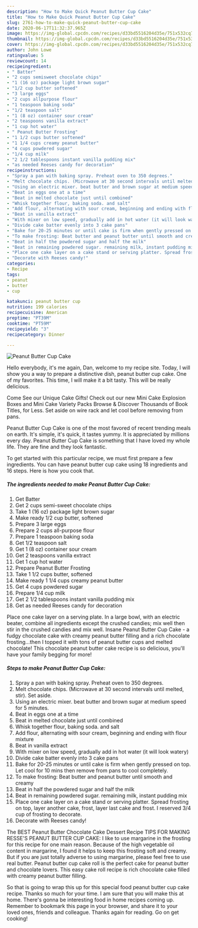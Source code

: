 ```yaml
---
description: "How to Make Quick Peanut Butter Cup Cake"
title: "How to Make Quick Peanut Butter Cup Cake"
slug: 2761-how-to-make-quick-peanut-butter-cup-cake
date: 2020-06-17T11:32:37.965Z
image: https://img-global.cpcdn.com/recipes/d33bd5516204d35e/751x532cq70/peanut-butter-cup-cake-recipe-main-photo.jpg
thumbnail: https://img-global.cpcdn.com/recipes/d33bd5516204d35e/751x532cq70/peanut-butter-cup-cake-recipe-main-photo.jpg
cover: https://img-global.cpcdn.com/recipes/d33bd5516204d35e/751x532cq70/peanut-butter-cup-cake-recipe-main-photo.jpg
author: John Lowe
ratingvalue: 5
reviewcount: 14
recipeingredient:
- " Batter"
- "2 cups semisweet chocolate chips"
- "1 (16 oz) package light brown sugar"
- "1/2 cup butter softened"
- "3 large eggs"
- "2 cups allpurpose flour"
- "1 teaspoon baking soda"
- "1/2 teaspoon salt"
- "1 (8 oz) container sour cream"
- "2 teaspoons vanilla extract"
- "1 cup hot water"
- " Peanut Butter Frosting"
- "1 1/2 cups butter softened"
- "1 1/4 cups creamy peanut butter"
- "4 cups powdered sugar"
- "1/4 cup milk"
- "2 1/2 tablespoons instant vanilla pudding mix"
- "as needed Reeses candy for decoration"
recipeinstructions:
- "Spray a pan with baking spray. Preheat oven to 350 degrees."
- "Melt chocolate chips. (Microwave at 30 second intervals until melted, stir). Set aside."
- "Using an electric mixer. beat butter and brown sugar at medium speed for 5 minutes."
- "Beat in eggs one at a time"
- "Beat in melted chocolate just until combined"
- "Whisk together flour, baking soda. and salt"
- "Add flour, alternating with sour cream, beginning and ending with flour mixture"
- "Beat in vanilla extract"
- "With mixer on low speed, gradually add in hot water (it will look watery)"
- "Divide cake batter evenly into 3 cake pans"
- "Bake for 20-25 minutes or until cake is firm when gently pressed on top. Let cool for 10 mins then remove from pans to cool completely."
- "To make frosting: Beat butter and peanut butter until smooth and creamy"
- "Beat in half the powdered sugar and half the milk"
- "Beat in remaining powdered sugar. remaining milk, instant pudding mix"
- "Place one cake layer on a cake stand or serving platter. Spread frosting on top, layer another cake, frost, layer last cake and frost. I reserved 3/4 cup of frosting to decorate."
- "Decorate with Reeses candy!"
categories:
- Recipe
tags:
- peanut
- butter
- cup

katakunci: peanut butter cup 
nutrition: 199 calories
recipecuisine: American
preptime: "PT39M"
cooktime: "PT59M"
recipeyield: "3"
recipecategory: Dinner

---
```



![Peanut Butter Cup Cake](https://img-global.cpcdn.com/recipes/d33bd5516204d35e/751x532cq70/peanut-butter-cup-cake-recipe-main-photo.jpg)

Hello everybody, it's me again, Dan, welcome to my recipe site. Today, I will show you a way to prepare a distinctive dish, peanut butter cup cake. One of my favorites. This time, I will make it a bit tasty. This will be really delicious.

Come See our Unique Cake Gifts! Check out our new Mini Cake Explosion Boxes and Mini Cake Variety Packs Browse &amp; Discover Thousands of Book Titles, for Less. Set aside on wire rack and let cool before removing from pans.

Peanut Butter Cup Cake is one of the most favored of recent trending meals on earth. It's simple, it's quick, it tastes yummy. It is appreciated by millions every day. Peanut Butter Cup Cake is something that I have loved my whole life. They are fine and they look fantastic.


To get started with this particular recipe, we must first prepare a few ingredients. You can have peanut butter cup cake using 18 ingredients and 16 steps. Here is how you cook that.

<!--inarticleads1-->

##### The ingredients needed to make Peanut Butter Cup Cake:

1. Get  Batter
1. Get 2 cups semi-sweet chocolate chips
1. Take 1 (16 oz) package light brown sugar
1. Make ready 1/2 cup butter, softened
1. Prepare 3 large eggs
1. Prepare 2 cups all-purpose flour
1. Prepare 1 teaspoon baking soda
1. Get 1/2 teaspoon salt
1. Get 1 (8 oz) container sour cream
1. Get 2 teaspoons vanilla extract
1. Get 1 cup hot water
1. Prepare  Peanut Butter Frosting
1. Take 1 1/2 cups butter, softened
1. Make ready 1 1/4 cups creamy peanut butter
1. Get 4 cups powdered sugar
1. Prepare 1/4 cup milk
1. Get 2 1/2 tablespoons instant vanilla pudding mix
1. Get as needed Reeses candy for decoration


Place one cake layer on a serving plate. In a large bowl, with an electric beater, combine all ingredients except the crushed candies; mix well then stir in the crushed candies and mix well. Insane Peanut Butter Cup Cake - a fudgy chocolate cake with creamy peanut butter filling and a rich chocolate frosting…then I topped it with tons of peanut butter cups and melted chocolate! This chocolate peanut butter cake recipe is so delicious, you&#39;ll have your family begging for more! 

<!--inarticleads2-->

##### Steps to make Peanut Butter Cup Cake:

1. Spray a pan with baking spray. Preheat oven to 350 degrees.
1. Melt chocolate chips. (Microwave at 30 second intervals until melted, stir). Set aside.
1. Using an electric mixer. beat butter and brown sugar at medium speed for 5 minutes.
1. Beat in eggs one at a time
1. Beat in melted chocolate just until combined
1. Whisk together flour, baking soda. and salt
1. Add flour, alternating with sour cream, beginning and ending with flour mixture
1. Beat in vanilla extract
1. With mixer on low speed, gradually add in hot water (it will look watery)
1. Divide cake batter evenly into 3 cake pans
1. Bake for 20-25 minutes or until cake is firm when gently pressed on top. Let cool for 10 mins then remove from pans to cool completely.
1. To make frosting: Beat butter and peanut butter until smooth and creamy
1. Beat in half the powdered sugar and half the milk
1. Beat in remaining powdered sugar. remaining milk, instant pudding mix
1. Place one cake layer on a cake stand or serving platter. Spread frosting on top, layer another cake, frost, layer last cake and frost. I reserved 3/4 cup of frosting to decorate.
1. Decorate with Reeses candy!


The BEST Peanut Butter Chocolate Cake Dessert Recipe TIPS FOR MAKING RESSE&#39;S PEANUT BUTTER CUP CAKE: I like to use margarine in the frosting for this recipe for one main reason. Because of the high vegetable oil content in margarine, I found it helps to keep this frosting soft and creamy. But if you are just totally adverse to using margarine, please feel free to use real butter. Peanut butter cup cake roll is the perfect cake for peanut butter and chocolate lovers. This easy cake roll recipe is rich chocolate cake filled with creamy peanut butter filling. 

So that is going to wrap this up for this special food peanut butter cup cake recipe. Thanks so much for your time. I am sure that you will make this at home. There's gonna be interesting food in home recipes coming up. Remember to bookmark this page in your browser, and share it to your loved ones, friends and colleague. Thanks again for reading. Go on get cooking!
